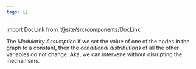 ```yaml
---
tags: []
---
```


import DocLink from '@site/src/components/DocLink'

The *Modularity Assumption* if we set the value of one of the nodes in the graph to a constant, then the *conditional distributions* of all the other variables do not change. Aka, we can intervene without disrupting the mechanisms.